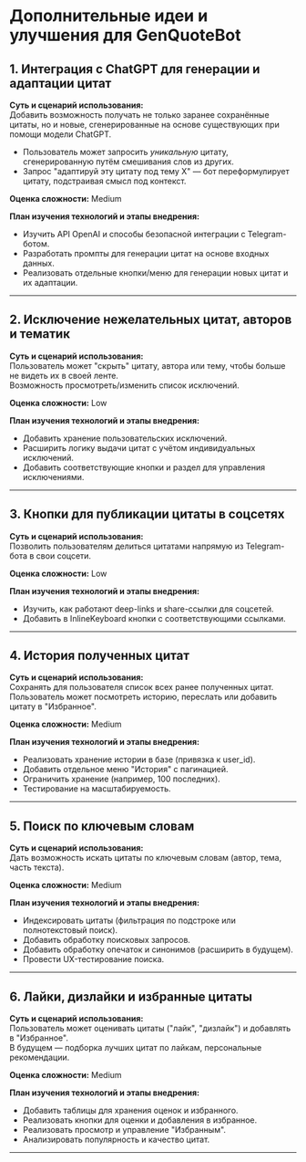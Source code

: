 # Дополнительные идеи и улучшения для GenQuoteBot

## 1. Интеграция с ChatGPT для генерации и адаптации цитат

**Суть и сценарий использования:**  
Добавить возможность получать не только заранее сохранённые цитаты, но и новые, сгенерированные на основе существующих при помощи модели ChatGPT.

- Пользователь может запросить *уникальную* цитату, сгенерированную путём смешивания слов из других.
- Запрос "адаптируй эту цитату под тему X" — бот переформулирует цитату, подстраивая смысл под контекст.

**Оценка сложности:** Medium

**План изучения технологий и этапы внедрения:**
- Изучить API OpenAI и способы безопасной интеграции с Telegram-ботом.
- Разработать промпты для генерации цитат на основе входных данных.
- Реализовать отдельные кнопки/меню для генерации новых цитат и их адаптации.

---

## 2. Исключение нежелательных цитат, авторов и тематик

**Суть и сценарий использования:**  
Пользователь может "скрыть" цитату, автора или тему, чтобы больше не видеть их в своей ленте.  
Возможность просмотреть/изменить список исключений.

**Оценка сложности:** Low

**План изучения технологий и этапы внедрения:**
- Добавить хранение пользовательских исключений.
- Расширить логику выдачи цитат с учётом индивидуальных исключений.
- Добавить соответствующие кнопки и раздел для управления исключениями.

---

## 3. Кнопки для публикации цитаты в соцсетях

**Суть и сценарий использования:**  
Позволить пользователям делиться цитатами напрямую из Telegram-бота в свои соцсети.

**Оценка сложности:** Low

**План изучения технологий и этапы внедрения:**
- Изучить, как работают deep-links и share-ссылки для соцсетей.
- Добавить в InlineKeyboard кнопки с соответствующими ссылками.

---

## 4. История полученных цитат

**Суть и сценарий использования:**  
Сохранять для пользователя список всех ранее полученных цитат.  
Пользователь может посмотреть историю, переслать или добавить цитату в "Избранное".

**Оценка сложности:** Medium

**План изучения технологий и этапы внедрения:**
- Реализовать хранение истории в базе (привязка к user_id).
- Добавить отдельное меню "История" с пагинацией.
- Ограничить хранение (например, 100 последних).
- Тестирование на масштабируемость.

---

## 5. Поиск по ключевым словам

**Суть и сценарий использования:**  
Дать возможность искать цитаты по ключевым словам (автор, тема, часть текста).

**Оценка сложности:** Medium

**План изучения технологий и этапы внедрения:**
- Индексировать цитаты (фильтрация по подстроке или полнотекстовый поиск).
- Добавить обработку поисковых запросов.
- Добавить обработку опечаток и синонимов (расширить в будущем).
- Провести UX-тестирование поиска.

---

## 6. Лайки, дизлайки и избранные цитаты

**Суть и сценарий использования:**  
Пользователь может оценивать цитаты ("лайк", "дизлайк") и добавлять в "Избранное".  
В будущем — подборка лучших цитат по лайкам, персональные рекомендации.

**Оценка сложности:** Medium

**План изучения технологий и этапы внедрения:**
- Добавить таблицы для хранения оценок и избранного.
- Реализовать кнопки для оценки и добавления в избранное.
- Реализовать просмотр и управление "Избранным".
- Анализировать популярность и качество цитат.

---